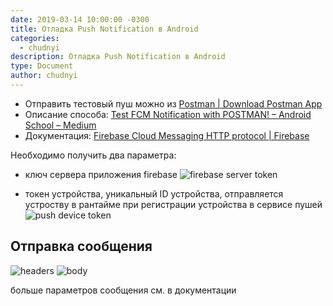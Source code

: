 ```yaml
---
date: 2019-03-14 10:00:00 -0300
title: Отладка Push Notification в Android
categories:
  - chudnyi
description: Отладка Push Notification в Android
type: Document
author: chudnyi
---
```


- Отправить тестовый пуш можно из [Postman \| Download Postman App](https://go.dmit.ch/2O3homd)
- Описание способа: [Test FCM Notification with POSTMAN\! – Android School – Medium](https://go.dmit.ch/2O4QPNt)
- Документация: [Firebase Cloud Messaging HTTP protocol  \|  Firebase](https://go.dmit.ch/2O11TLm)

Необходимо получить два параметра: 
- ключ сервера приложения firebase
![firebase server token](http://cdn.chudnyi.com/assets/2019-03-14-mnsp-e81vp.png)

- токен устройства, уникальный ID устройства, отправляется устроству в рантайме при регистрации устройства в сервисе пушей
![push device token](http://cdn.chudnyi.com/assets/2019-03-14-mnsp-pm3ew.png)

## Отправка сообщения

![headers](http://cdn.chudnyi.com/assets/2019-03-14-mnsp-1kiz3.png)
![body](http://cdn.chudnyi.com/assets/2019-03-14-mnsp-7j6xt.png)

больше параметров сообщения см. в документации
